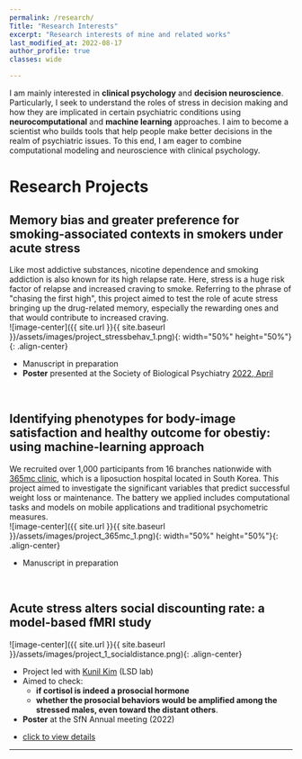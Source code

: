```yaml
---
permalink: /research/
Title: "Research Interests"
excerpt: "Research interests of mine and related works"
last_modified_at: 2022-08-17
author_profile: true
classes: wide

---
```

I am mainly interested in **clinical psychology** and **decision neuroscience**. Particularly, I seek to understand the roles of stress in decision making and how they are implicated in certain psychiatric conditions using **neurocomputational** and **machine learning** approaches. I aim to become a scientist who builds tools that help people make better decisions in the realm of psychiatric issues. To this end, I am eager to combine computational modeling and neuroscience with clinical psychology.

# Research Projects
## Memory bias and greater preference for smoking-associated contexts in smokers under acute stress
Like most addictive substances, nicotine dependence and smoking addiction is also known for its high relapse rate. Here, stress is a huge risk factor of relapse and increased craving to smoke. Referring to the phrase of "chasing the first high", this project aimed to test the role of acute stress bringing up the drug-related memory, especially the rewarding ones and that would contribute to increased craving.   
![image-center]({{ site.url }}{{ site.baseurl }}/assets/images/project_stressbehav_1.png){: width="50%" height="50%"}{: .align-center}  
- Manuscript in preparation 
- **Poster** presented at the Society of Biological Psychiatry [2022, April](https://www.sciencedirect.com/science/article/pii/S0006322322003328?via%3Dihub)
<br/>

## Identifying phenotypes for body-image satisfaction and healthy outcome for obestiy: using machine-learning approach  
We recruited over 1,000 participants from 16 branches nationwide with [365mc clinic](http://eng.365mc.co.kr/main/index), which is a liposuction hospital located in South Korea. This project aimed to investigate the significant variables that predict successful weight loss or maintenance. The battery we applied includes computational tasks and models on mobile applications and traditional psychometric measures.  
![image-center]({{ site.url }}{{ site.baseurl }}/assets/images/project_365mc_1.png){: width="50%" height="50%"}{: .align-center}  
- Manuscript in preparation  

<br/>

## Acute stress alters social discounting rate: a model-based fMRI study
![image-center]({{ site.url }}{{ site.baseurl }}/assets/images/project_1_socialdistance.png){: .align-center}
- Project led with [Kunil Kim](http://socialdecisionneurosciencelab.org/people) (LSD lab)  
- Aimed to check:    
    * **if cortisol is indeed a prosocial hormone**   
    * **whether the prosocial behaviors would be amplified among the stressed males, even toward the distant others**.  
- **Poster** at the SfN Annual meeting (2022)  
* [click to view details](/asset/files/project_1_socialdistance.pdf)
  
---
